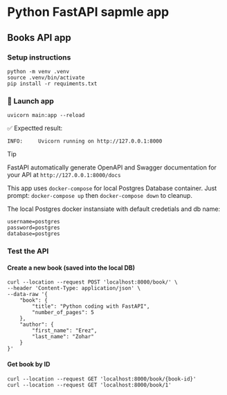 # Python FastAPI sapmle app
## Books API app
### Setup instructions
```
python -m venv .venv
source .venv/bin/activate 
pip install -r requiments.txt
```
### :rocket: Launch app
```
uvicorn main:app --reload
```
:white_check_mark: Expectted result:
```
INFO:     Uvicorn running on http://127.0.0.1:8000
```


> [!TIP]
> FastAPI automatically generate OpenAPI and Swagger documentation for your API at
> ```http://127.0.0.1:8000/docs```


This app uses `docker-compose` for local Postgres Database container.
Just prompt: `docker-compose up` then `docker-compose down` to cleanup.   

The local Postgres docker instansiate with default credetials and db name:
```
username=postgres
password=postgres
database=postgres
```

### Test the API
#### Create a new book (saved into the local DB)
```
curl --location --request POST 'localhost:8000/book/' \
--header 'Content-Type: application/json' \
--data-raw '{
    "book": {
        "title": "Python coding with FastAPI",
        "number_of_pages": 5
    },
    "author": {
        "first_name": "Erez",
        "last_name": "Zohar"
    }
}'
```
#### Get book by ID
```
curl --location --request GET 'localhost:8000/book/{book-id}'
curl --location --request GET 'localhost:8000/book/1'
```
